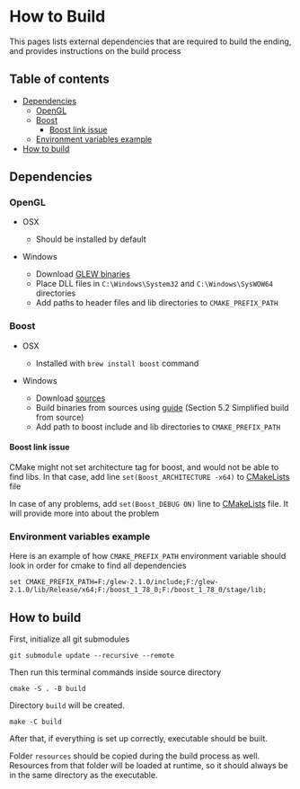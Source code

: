 # How to Build

This pages lists external dependencies that are required to build the ending, and provides instructions on the build process

## Table of contents

* [Dependencies](#dependencies)
  * [OpenGL](#opengl)
  * [Boost](#boost)
    * [Boost link issue](#boost-link-issue)
  * [Environment variables example](#environment-variables-example)
* [How to build](#how-to-build-1)

## Dependencies

### OpenGL

* OSX
    * Should be installed by default

* Windows
    * Download [GLEW binaries](http://glew.sourceforge.net/index.html)
    * Place DLL files in `C:\Windows\System32` and `C:\Windows\SysWOW64` directories
    * Add paths to header files and lib directories to `CMAKE_PREFIX_PATH`

### Boost

* OSX
    * Installed with `brew install boost` command

* Windows
    * Download [sources](https://www.boost.org/users/download/)
    * Build binaries from sources using [guide](https://www.boost.org/doc/libs/1_49_0/more/getting_started/windows.html#or-build-binaries-from-source) (Section 5.2 Simplified build from source)
    * Add path to boost include and lib directories to `CMAKE_PREFIX_PATH`

#### Boost link issue

CMake might not set architecture tag for boost, and would not be able to find libs. In that case, add line `set(Boost_ARCHITECTURE -x64)` to [CMakeLists](../CMakeLists.txt) file

In case of any problems, add `set(Boost_DEBUG ON)` line to [CMakeLists](../CMakeLists.txt) file. It will provide more into about the problem

### Environment variables example

Here is an example of how `CMAKE_PREFIX_PATH` environment variable should look in order for cmake to find all dependencies

```
set CMAKE_PREFIX_PATH=F:/glew-2.1.0/include;F:/glew-2.1.0/lib/Release/x64;F:/boost_1_78_0;F:/boost_1_78_0/stage/lib;
```

## How to build

First, initialize all git submodules

```
git submodule update --recursive --remote
```

Then run this terminal commands inside source directory

```
cmake -S . -B build
```

Directory `build` will be created.

```
make -C build
```

After that, if everything is set up correctly, executable should be built. 

Folder `resources` should be copied during the build process as well.
Resources from that folder will be loaded at runtime, so it should always be in the same directory as the executable.